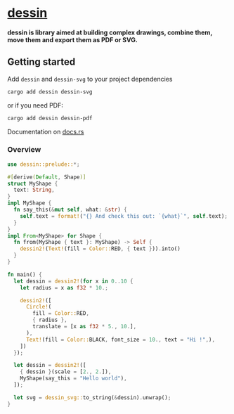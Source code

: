 # [dessin](https://docs.rs/dessin/)

**dessin is library aimed at building complex drawings, combine them, move them and export them as PDF or SVG.**

## Getting started

Add `dessin` and `dessin-svg` to your project dependencies

```bash
cargo add dessin dessin-svg
```

or if you need PDF:

```bash
cargo add dessin dessin-pdf
```

Documentation on [docs.rs](https://docs.rs/dessin/0.8.2-pre/)

### Overview

```rust
use dessin::prelude::*;

#[derive(Default, Shape)]
struct MyShape {
  text: String,
}
impl MyShape {
  fn say_this(&mut self, what: &str) {
    self.text = format!("{} And check this out: `{what}`", self.text);
  }
}
impl From<MyShape> for Shape {
  fn from(MyShape { text }: MyShape) -> Self {
    dessin2!(Text!(fill = Color::RED, { text })).into()
  }
}

fn main() {
  let dessin = dessin2!(for x in 0..10 {
    let radius = x as f32 * 10.;

    dessin2!([
      Circle!(
        fill = Color::RED,
        { radius },
        translate = [x as f32 * 5., 10.],
      ),
      Text!(fill = Color::BLACK, font_size = 10., text = "Hi !",),
    ])
  });

  let dessin = dessin2!([
    { dessin }(scale = [2., 2.]),
    MyShape(say_this = "Hello world"),
  ]);

  let svg = dessin_svg::to_string(&dessin).unwrap();
}

```
